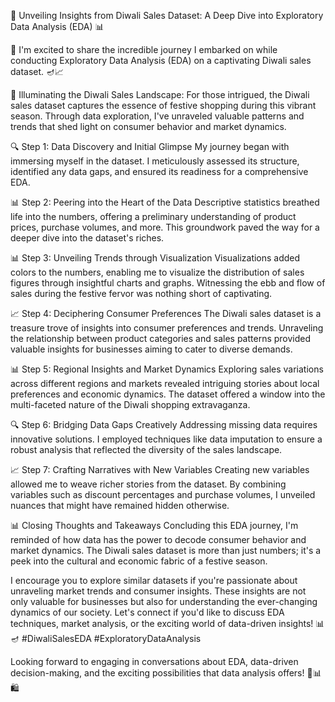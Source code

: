 🎉 Unveiling Insights from Diwali Sales Dataset: A Deep Dive into Exploratory Data Analysis (EDA) 📊

👋 I'm excited to share the incredible journey I embarked on while conducting Exploratory Data Analysis (EDA) on a captivating Diwali sales dataset. 🪔📈

📌 Illuminating the Diwali Sales Landscape:
For those intrigued, the Diwali sales dataset captures the essence of festive shopping during this vibrant season. Through data exploration, I've unraveled valuable patterns and trends that shed light on consumer behavior and market dynamics.

🔍 Step 1: Data Discovery and Initial Glimpse
My journey began with immersing myself in the dataset. I meticulously assessed its structure, identified any data gaps, and ensured its readiness for a comprehensive EDA.

📊 Step 2: Peering into the Heart of the Data
Descriptive statistics breathed life into the numbers, offering a preliminary understanding of product prices, purchase volumes, and more. This groundwork paved the way for a deeper dive into the dataset's riches.

📊 Step 3: Unveiling Trends through Visualization
Visualizations added colors to the numbers, enabling me to visualize the distribution of sales figures through insightful charts and graphs. Witnessing the ebb and flow of sales during the festive fervor was nothing short of captivating.

📈 Step 4: Deciphering Consumer Preferences
The Diwali sales dataset is a treasure trove of insights into consumer preferences and trends. Unraveling the relationship between product categories and sales patterns provided valuable insights for businesses aiming to cater to diverse demands.

📊 Step 5: Regional Insights and Market Dynamics
Exploring sales variations across different regions and markets revealed intriguing stories about local preferences and economic dynamics. The dataset offered a window into the multi-faceted nature of the Diwali shopping extravaganza.

🔍 Step 6: Bridging Data Gaps Creatively
Addressing missing data requires innovative solutions. I employed techniques like data imputation to ensure a robust analysis that reflected the diversity of the sales landscape.

📈 Step 7: Crafting Narratives with New Variables
Creating new variables allowed me to weave richer stories from the dataset. By combining variables such as discount percentages and purchase volumes, I unveiled nuances that might have remained hidden otherwise.

📊 Closing Thoughts and Takeaways
Concluding this EDA journey, I'm reminded of how data has the power to decode consumer behavior and market dynamics. The Diwali sales dataset is more than just numbers; it's a peek into the cultural and economic fabric of a festive season.

I encourage you to explore similar datasets if you're passionate about unraveling market trends and consumer insights. These insights are not only valuable for businesses but also for understanding the ever-changing dynamics of our society. Let's connect if you'd like to discuss EDA techniques, market analysis, or the exciting world of data-driven insights! 📊🪔 #DiwaliSalesEDA #ExploratoryDataAnalysis

Looking forward to engaging in conversations about EDA, data-driven decision-making, and the exciting possibilities that data analysis offers! 🚀📊🛍




